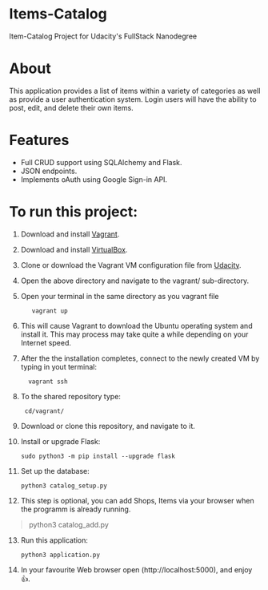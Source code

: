# Items-Catalog
Item-Catalog Project for Udacity's FullStack Nanodegree

# About
This application provides a list of items within a variety of categories as well as provide a user authentication system. Login users will have the ability to post, edit, and delete their own items.

# Features
- Full CRUD support using SQLAlchemy and Flask.
- JSON endpoints.
- Implements oAuth using Google Sign-in API.

# To run this project:

1. Download and install [Vagrant](https://www.vagrantup.com/downloads.html).

2. Download and install [VirtualBox](https://www.virtualbox.org/wiki/Downloads).

3. Clone or download the Vagrant VM configuration file from [Udacity](https://github.com/udacity/fullstack-nanodegree-vm).

4. Open the above directory and navigate to the vagrant/ sub-directory.

5. Open your terminal in the same directory as you vagrant file

          vagrant up

6. This will cause Vagrant to download the Ubuntu operating system and install it. This may process may take quite a while depending on your Internet speed.

7. After the the installation completes, connect to the newly created VM by typing in yout terminal:

         vagrant ssh

8. To the shared repository type:

        cd/vagrant/

9. Download or clone this repository, and navigate to it.

10. Install or upgrade Flask:

        sudo python3 -m pip install --upgrade flask

11. Set up the database:

        python3 catalog_setup.py

12. This step is optional, you can add Shops, Items via your browser when the programm is already running.

>python3 catalog_add.py

13. Run this application:

        python3 application.py

14. In your favourite Web browser open (http://localhost:5000), and enjoy :+1:.
